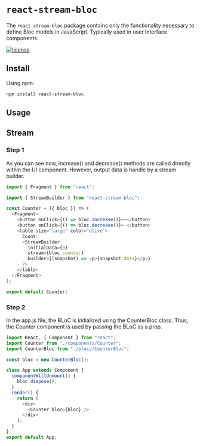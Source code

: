 # `react-stream-bloc`

The `react-stream-bloc` package contains only the functionality necessary to define Bloc models in JavaScript. Typically used in user interface components.

[![license](https://img.shields.io/github/license/mashape/apistatus.svg)](https://opensource.org/licenses/MIT)

## Install

Using npm:

```sh
npm install react-stream-bloc
```

## Usage

## Stream

### Step 1

As you can see now, increase() and decrease() methods are called directly within the UI component. However, output data is handle by a stream builder.

```javascript
import { Fragment } from "react";

import { StreamBuilder } from "react-stream-bloc";

const Counter = ({ bloc }) => (
  <Fragment>
    <button onClick={() => bloc.increase()}>+</button>
    <button onClick={() => bloc.decrease()}>-</button>
    <lable size="large" color="olive">
      Count:
      <StreamBuilder
        initialData={0}
        stream={bloc.counter}
        builder={(snapshot) => <p>{snapshot.data}</p>}
      />
    </lable>
  </Fragment>
);

export default Counter;
```

### Step 2

In the app.js file, the BLoC is initialized using the CounterBloc class. Thus, the Counter component is used by passing the BLoC as a prop.

```javascript
import React, { Component } from "react";
import Counter from "./components/Counter";
import CounterBloc from "./blocs/CounterBloc";

const bloc = new CounterBloc();

class App extends Component {
  componentWillUnmount() {
    bloc.dispose();
  }
  render() {
    return (
      <div>
        <Counter bloc={bloc} />
      </div>
    );
  }
}
export default App;
```
